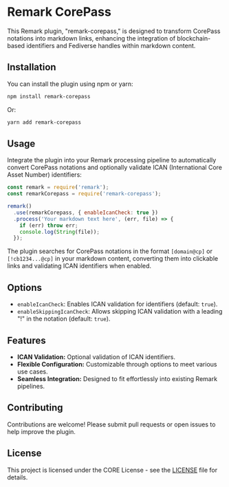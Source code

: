 # Remark CorePass

This Remark plugin, "remark-corepass," is designed to transform CorePass notations into markdown links, enhancing the integration of blockchain-based identifiers and Fediverse handles within markdown content.

## Installation

You can install the plugin using npm or yarn:

```bash
npm install remark-corepass
```

Or:

```bash
yarn add remark-corepass
```

## Usage

Integrate the plugin into your Remark processing pipeline to automatically convert CorePass notations and optionally validate ICAN (International Core Asset Number) identifiers:

```javascript
const remark = require('remark');
const remarkCorepass = require('remark-corepass');

remark()
  .use(remarkCorepass, { enableIcanCheck: true })
  .process('Your markdown text here', (err, file) => {
    if (err) throw err;
    console.log(String(file));
  });
```

The plugin searches for CorePass notations in the format `[domain@cp]` or `[!cb1234...@cp]` in your markdown content, converting them into clickable links and validating ICAN identifiers when enabled.

## Options

- `enableIcanCheck`: Enables ICAN validation for identifiers (default: `true`).
- `enableSkippingIcanCheck`: Allows skipping ICAN validation with a leading "!" in the notation (default: `true`).

## Features

- **ICAN Validation:** Optional validation of ICAN identifiers.
- **Flexible Configuration:** Customizable through options to meet various use cases.
- **Seamless Integration:** Designed to fit effortlessly into existing Remark pipelines.

## Contributing

Contributions are welcome! Please submit pull requests or open issues to help improve the plugin.

## License

This project is licensed under the CORE License - see the [LICENSE](LICENSE) file for details.

